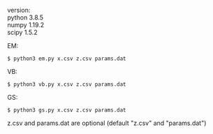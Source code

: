 version:\
python 3.8.5\
numpy 1.19.2\
scipy 1.5.2


EM: 
```
$ python3 em.py x.csv z.csv params.dat
```
VB:
```
$ python3 vb.py x.csv z.csv params.dat
```
GS:
```
$ python3 gs.py x.csv z.csv params.dat
```

z.csv and params.dat are optional
(default "z.csv" and "params.dat")
